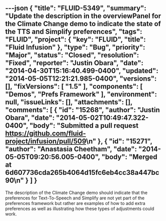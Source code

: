 ---json
{
  "title": "FLUID-5349",
  "summary": "Update the description in the overviewPanel for the Climate Change demo to indicate the state of the TTS and Simplify preferences",
  "tags": "FLUID",
  "project": {
    "key": "FLUID",
    "title": "Fluid Infusion"
  },
  "type": "Bug",
  "priority": "Major",
  "status": "Closed",
  "resolution": "Fixed",
  "reporter": "Justin Obara",
  "date": "2014-04-30T15:16:40.499-0400",
  "updated": "2014-05-05T12:21:21.985-0400",
  "versions": [],
  "fixVersions": [
    "1.5"
  ],
  "components": [
    "Demos",
    "Prefs Framework"
  ],
  "environment": null,
  "issueLinks": [],
  "attachments": [],
  "comments": [
    {
      "id": "15268",
      "author": "Justin Obara",
      "date": "2014-05-02T10:49:47.322-0400",
      "body": "Submitted a pull request <https://github.com/fluid-project/infusion/pull/509>\n"
    },
    {
      "id": "15271",
      "author": "Anastasia Cheetham",
      "date": "2014-05-05T09:20:56.005-0400",
      "body": "Merged at 6d607736cda265b4064d15fc6eb4cc38a447bc90\n"
    }
  ]
}
---
The description of the Climate Change demo should indicate that the preferences for Text-To-Speech and Simplify are not yet part of the preferences framework but rather are examples of how to add extra preferences as well as illustrating how these types of adjustments could work.

        